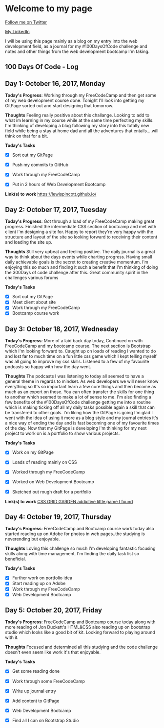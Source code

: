 # Welcome to my page                                                        
[Follow me on Twitter](https://twitter.com/DevGod1Day)

[My LinkedIn](www.linkedin.com/in/lewis-pincott)


I will be using this page mainly as a blog on my entry into the web development field, as a journal for my #100DaysOfCode challenge and notes and other things from the web development bootcamp I'm taking.

## 100 Days Of Code - Log

## Day 1: October 16, 2017, Monday

**Today's Progress**: Working through my FreeCodeCamp and then get some of my web development course done. Tonight I'll look into getting my GitPage sorted out and start designing that tomorrow.

**Thoughts** Feeling really positive about this challange. Looking to add to what im learning in my course while at the same time perfecting my skills. I'm thinking of developing a blog following my story into this totally new field while being a stay at home dad and all the adventures that entails....will think on that for a bit.

**Today's Tasks**
- [x] Sort out my GitPage
- [x] Push my commits to GitHub
- [x] Work through my FreeCodeCamp
- [x] Put in 2 hours of Web Development Bootcamp


**Link(s) to work**
https://lewispincott.github.io/  

## Day 2: October 17, 2017, Tuesday

**Today's Progress**: Got through a load of my FreeCodeCamp making great progress. Finished the intermediate CSS section of bootcamp and met with client I'm designing a site for. Happy to report they're very happy with the structure and layout of the site so looking forward to receiving their content and loading the site up.

**Thoughts** Still very upbeat and feeling positive. The daily journal is a great way to think about the days events while charting progress. Having small daily achievable goals is the secret to creating creative momentum. I'm enjoying this so much and finding it such a benefit that I'm thinking of doing the 300Days of code challenge after this. Great community spirit in the challenges various forums 

**Today's Tasks**
- [x] Sort out my GitPage
- [x] Meet client about site
- [x] Work through my FreeCodeCamp
- [x] Bootcamp course work  

## Day 3: October 18, 2017, Wednesday

**Today's Progress**: More of a laid back day today, Continued on with FreeCodeCamp and my bootcamp course. The next section is Bootstrap which I'm looking forward to. Caught up on loads of reading I wanted to do and lost far to much time on a fun little css game which I kept telling myself was all going to improve my css skills. Listened to a few of my favourite podcasts so happy with how the day went.

**Thoughts** The podcasts I was listening to today all seemed to have a general theme in regards to mindset. As web developers we will never know everything so It's so important learn a few core things and then become as much as an expert on those. You can often transfer the skills for one thing to another which seemed to make a lot of sense to me. I'm also finding a few benefits of the #100DaysOfCode challenge getting me into a routine which is making ticking off all my daily tasks possible again a skill that can be transfered to other goals. I'm liking how the GitPage is going I'm glad I went with the idea of using it more as a blog style and my journal entries it's a nice way of ending the day and is fast becoming one of my favourite times of the day. Now that my GitPage is developing I'm thinking for my next project to work on is a portfolio to show various projects.  

**Today's Tasks**
- [x] Work on my GitPage
- [x] Loads of reading mainly on CSS
- [x] Worked through my FreeCodeCamp
- [x] Worked on Web Development Bootcamp
- [x] Sketched out rough draft for a portfolio



**Link(s) to work**
[CSS GRID GARDEN addictive little game I found](http://cssgridgarden.com)  

## Day 4: October 19, 2017, Thursday

**Today's Progress**: FreeCodeCamp and Bootcamp course work today also started reading up on Adobe for photos in web pages..the studying is neverending but enjoyable.

**Thoughts** Loving this challenge so much I'm developing fantastic focusing skills along with time management. I'm finding the daily task list so beneficial.

**Today's Tasks**
- [x] Further work on portfolio idea
- [x] Start reading up on Adobe
- [x] Work through my FreeCodeCamp
- [x] Web Development Bootcamp  

## Day 5: October 20, 2017, Friday

**Today's Progress**: FreeCodeCamp and Bootcamp course today along with more reading of Jon Duckett's HTML&CSS also reading up on bootstrap studio which looks like a good bit of kit. Looking forward to playing around with it.

**Thoughts** Focused and determined all this studying and the code challenge doesn't even seem like work it's that enjoyable. 

**Today's Tasks**
- [x] Get some reading done
- [x] Work through some FreeCodeCamp
- [x] Write up journal entry
- [x] Add content to GitPage
- [x] Web Development Bootcamp
- [x] Find all I can on Bootstrap Studio







